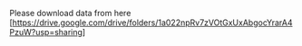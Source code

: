 Please download data from here [https://drive.google.com/drive/folders/1a022npRv7zVOtGxUxAbgocYrarA4PzuW?usp=sharing]
